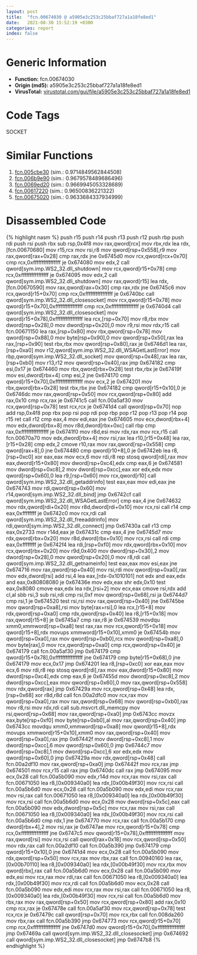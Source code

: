 ```yaml
---
layout: post
title:  "fcn.00674030 @ a5905e3c253c25bbaf727a1a18fe8ed1"
date:   2021-08-30 15:52:19 +0300
categories: report
index: false
---
```


# Generic Information
- **Function:** fcn.00674030
- **Origin (md5):** a5905e3c253c25bbaf727a1a18fe8ed1
- **VirusTotal:** [virustotal.com/gui/file/a5905e3c253c25bbaf727a1a18fe8ed1][virustotal_ref]

# Code Tags
<span class="tag" id="SOCKET">SOCKET</span>


# Similar Functions

1. [fcn.005cbe30][similar_1_ref] (sim.: 0.9714849562844508)
2. [fcn.006b9e90][similar_2_ref] (sim.: 0.9679578489686496)
3. [fcn.0069ed20][similar_3_ref] (sim.: 0.9669945053328689)
4. [fcn.00617220][similar_4_ref] (sim.: 0.96500836221322)
5. [fcn.00675020][similar_5_ref] (sim.: 0.9633684337934999)


# Disassembled Code

{% highlight nasm %}
push r15
push r14
push r13
push r12
push rbp
push rdi
push rsi
push rbx
sub rsp,0x4f8
mov rax,qword[rcx]
mov rbx,rdx
lea rdx,[fcn.00670680]
mov r15,rcx
mov rsi,r8
mov qword[rsp+0x558],r9
mov rax,qword[rax+0x28]
cmp rax,rdx
jne 0x6745d0
mov rcx,qword[rcx+0x70]
cmp rcx,0xffffffffffffffff
je 0x674080
mov edx,2
call qword[sym.imp.WS2_32.dll_shutdown]
mov rcx,qword[r15+0x78]
cmp rcx,0xffffffffffffffff
je 0x674095
mov edx,2
call qword[sym.imp.WS2_32.dll_shutdown]
mov rax,qword[r15]
lea rdx,[fcn.00670590]
mov rax,qword[rax+0x30]
cmp rax,rdx
jne 0x6745c6
mov rcx,qword[r15+0x70]
cmp rcx,0xffffffffffffffff
je 0x6740bc
call qword[sym.imp.WS2_32.dll_closesocket]
mov rcx,qword[r15+0x78]
mov qword[r15+0x70],0xffffffffffffffff
cmp rcx,0xffffffffffffffff
je 0x6740d4
call qword[sym.imp.WS2_32.dll_closesocket]
mov qword[r15+0x78],0xffffffffffffffff
lea rcx,[rsp+0x70]
mov r8,rbx
mov dword[rsp+0x28],0
mov dword[rsp+0x20],0
mov r9,rsi
mov rdx,r15
call fcn.00671150
lea rax,[rsp+0x80]
mov rbx,qword[rsp+0x78]
mov qword[rsp+0x88],0
mov byte[rsp+0x90],0
mov qword[rsp+0x50],rax
lea rax,[rsp+0x90]
test rbx,rbx
mov qword[rsp+0x80],rax
je 0x6746d1
lea rax,[rsp+0xa0]
mov r12,qword[sym.imp.WS2_32.dll_WSAGetLastError]
mov rbp,qword[sym.imp.WS2_32.dll_socket]
mov qword[rsp+0x48],rax
lea rax,[rsp+0xb0]
mov r13,r12
mov qword[rsp+0x40],rax
jmp 0x674182
cmp esi,0x17
je 0x674460
mov rbx,qword[rbx+0x28]
test rbx,rbx
je 0x67419f
mov esi,dword[rbx+4]
cmp esi,2
jne 0x674170
cmp qword[r15+0x70],0xffffffffffffffff
mov ecx,2
je 0x674201
mov rbx,qword[rbx+0x28]
test rbx,rbx
jne 0x674182
cmp qword[r15+0x10],0
je 0x6746dc
mov rax,qword[rsp+0x50]
mov rcx,qword[rsp+0x80]
add rax,0x10
cmp rcx,rax
je 0x6741c5
call fcn.00a5af30
mov rcx,qword[rsp+0x78]
test rcx,rcx
je 0x6741d4
call qword[rsp+0x70]
nop
add rsp,0x4f8
pop rbx
pop rsi
pop rdi
pop rbp
pop r12
pop r13
pop r14
pop r15
ret
call r12
cmp eax,4
mov edi,eax
jne 0x674605
mov ecx,dword[rbx+4]
mov edx,dword[rbx+8]
mov r8d,dword[rbx+0xc]
call rbp
cmp rax,0xffffffffffffffff
je 0x6741f0
mov r8d,esi
mov rdx,rax
mov rcx,r15
call fcn.00670a70
mov edx,dword[rbx+4]
mov rsi,rax
lea r10,[r15+0x48]
lea rax,[r15+0x28]
cmp edx,2
cmove r10,rax
mov rax,qword[rsp+0x558]
cmp qword[rax+8],0
jne 0x674480
cmp qword[r10+8],0
je 0x6742eb
lea r8,[rsp+0xc0]
xor eax,eax
mov ecx,6
mov rdi,r8
rep stosq qword[rdi],rax
mov eax,dword[r15+0x80]
mov dword[rsp+0xc4],edx
cmp eax,6
je 0x674581
mov dword[rsp+0xc8],2
mov dword[rsp+0xcc],eax
xor edx,edx
mov qword[rsp+0x60],0
lea r9,[rsp+0x60]
mov rcx,qword[r10]
call qword[sym.imp.WS2_32.dll_getaddrinfo]
test eax,eax
mov edi,eax
jne 0x674743
mov rdi,qword[rsp+0x60]
mov r14,qword[sym.imp.WS2_32.dll_bind]
jmp 0x6742cf
call qword[sym.imp.WS2_32.dll_WSAGetLastError]
cmp eax,4
jne 0x674632
mov rdx,qword[rdi+0x20]
mov r8d,dword[rdi+0x10]
mov rcx,rsi
call r14
cmp eax,0xffffffff
je 0x6742c0
mov rcx,rdi
call qword[sym.imp.WS2_32.dll_freeaddrinfo]
mov rdi,qword[sym.imp.WS2_32.dll_connect]
jmp 0x67430a
call r13
cmp eax,0x2733
mov r14d,eax
je 0x67431c
cmp eax,4
jne 0x6745d7
mov rdx,qword[rbx+0x20]
mov r8d,dword[rbx+0x10]
mov rcx,rsi
call rdi
cmp eax,0xffffffff
je 0x6742f4
lea rdi,[rsp+0xf0]
mov rdx,qword[rbx+0x10]
mov rcx,qword[rbx+0x20]
mov r9d,0x400
mov dword[rsp+0x30],2
mov dword[rsp+0x28],0
mov qword[rsp+0x20],0
mov r8,rdi
call qword[sym.imp.WS2_32.dll_getnameinfo]
test eax,eax
mov esi,eax
jne 0x674716
mov rax,qword[rsp+0x40]
mov rsi,rdi
mov qword[rsp+0xa0],rax
mov edx,dword[rsi]
add rsi,4
lea eax,[rdx-0x1010101]
not edx
and eax,edx
and eax,0x80808080
je 0x67436e
mov edx,eax
shr edx,0x10
test eax,0x8080
cmove eax,edx
lea rdx,[rsi+2]
mov ecx,eax
cmove rsi,rdx
add cl,al
sbb rsi,3
sub rsi,rdi
cmp rsi,0xf
mov qword[rsp+0x68],rsi
ja 0x6744d7
cmp rsi,1
je 0x674520
test rsi,rsi
mov rax,qword[rsp+0x40]
jne 0x6745be
mov qword[rsp+0xa8],rsi
mov byte[rax+rsi],0
lea rcx,[r15+8]
mov rdx,qword[rsp+0xa0]
cmp rdx,qword[rsp+0x40]
lea r8,[r15+0x18]
mov rax,qword[r15+8]
je 0x6745a7
cmp rax,r8
je 0x674539
movdqu xmm0,xmmword[rsp+0xa8]
test rax,rax
mov rcx,qword[r15+0x18]
mov qword[r15+8],rdx
movups xmmword[r15+0x10],xmm0
je 0x67454b
mov qword[rsp+0xa0],rax
mov qword[rsp+0xb0],rcx
mov qword[rsp+0xa8],0
mov byte[rax],0
mov rcx,qword[rsp+0xa0]
cmp rcx,qword[rsp+0x40]
je 0x674179
call fcn.00a5af30
jmp 0x674179
cmp qword[r15+0x78],0xffffffffffffffff
jne 0x674179
cmp byte[r15+0x68],0
jne 0x674179
mov ecx,0x17
jmp 0x674201
lea r8,[rsp+0xc0]
xor eax,eax
mov ecx,6
mov rdi,r8
rep stosq qword[rdi],rax
mov eax,dword[r15+0x80]
mov dword[rsp+0xc4],edx
cmp eax,6
je 0x67455d
mov dword[rsp+0xc8],2
mov dword[rsp+0xcc],eax
mov qword[rsp+0x60],0
mov rax,qword[rsp+0x558]
mov rdx,qword[rax]
jmp 0x67429a
mov rcx,qword[rsp+0x48]
lea rdx,[rsp+0x68]
xor r8d,r8d
call fcn.00a2dfc0
mov rcx,rax
mov qword[rsp+0xa0],rax
mov rax,qword[rsp+0x68]
mov qword[rsp+0xb0],rax
mov r8,rsi
mov rdx,rdi
call sub.msvcrt.dll_memcpy
mov rsi,qword[rsp+0x68]
mov rax,qword[rsp+0xa0]
jmp 0x6743cc
movzx eax,byte[rsp+0xf0]
mov byte[rsp+0xb0],al
mov rax,qword[rsp+0x40]
jmp 0x6743cc
movdqu xmm0,xmmword[rsp+0xa8]
mov qword[r15+8],rdx
movups xmmword[r15+0x10],xmm0
mov rax,qword[rsp+0x40]
mov qword[rsp+0xa0],rax
jmp 0x67442f
mov dword[rsp+0xc8],1
mov dword[rsp+0xcc],6
mov qword[rsp+0x60],0
jmp 0x6744c7
mov dword[rsp+0xc8],1
mov dword[rsp+0xcc],6
xor edx,edx
mov qword[rsp+0x60],0
jmp 0x67429a
mov rdx,qword[rsp+0x48]
call fcn.00a2df10
mov rax,qword[rsp+0xa0]
jmp 0x67442f
mov rcx,rax
jmp 0x674501
mov rcx,r15
call rax
jmp 0x6740dc
call rax
jmp 0x674095
mov ecx,0x28
call fcn.00a5b090
mov edx,r14d
mov rcx,rax
mov rsi,rax
call fcn.00671050
lea r8,[0x009340a0]
lea rdx,[0x00b49f30]
mov rcx,rsi
call fcn.00a5b6d0
mov ecx,0x28
call fcn.00a5b090
mov edx,edi
mov rcx,rax
mov rsi,rax
call fcn.00671050
lea r8,[0x009340a0]
lea rdx,[0x00b49f30]
mov rcx,rsi
call fcn.00a5b6d0
mov ecx,0x28
mov dword[rsp+0x5c],eax
call fcn.00a5b090
mov edx,dword[rsp+0x5c]
mov rcx,rax
mov rsi,rax
call fcn.00671050
lea r8,[0x009340a0]
lea rdx,[0x00b49f30]
mov rcx,rsi
call fcn.00a5b6d0
cmp rdx,1
jne 0x674770
mov rcx,rax
call fcn.00a5b170
cmp dword[rbx+4],2
mov rsi,rax
je 0x6747ae
mov rcx,qword[r15+0x78]
cmp rcx,0xffffffffffffffff
jne 0x6747c5
mov qword[r15+0x78],0xffffffffffffffff
mov rax,qword[rsi]
mov rcx,rsi
call qword[rax+0x18]
mov rcx,qword[rsp+0x50]
mov rdx,rax
call fcn.00a2df10
call fcn.00a5b390
jmp 0x674179
cmp qword[r15+0x10],0
jne 0x6741d4
mov ecx,0x28
call fcn.00a5b090
mov rdx,qword[rsp+0x50]
mov rcx,rax
mov rbx,rax
call fcn.00940160
lea rax,[0x00b70110]
lea r8,[0x009340a0]
lea rdx,[0x00b49f30]
mov rcx,rbx
mov qword[rbx],rax
call fcn.00a5b6d0
mov ecx,0x28
call fcn.00a5b090
mov edx,esi
mov rcx,rax
mov rdi,rax
call fcn.00671050
lea r8,[0x009340a0]
lea rdx,[0x00b49f30]
mov rcx,rdi
call fcn.00a5b6d0
mov ecx,0x28
call fcn.00a5b090
mov edx,edi
mov rcx,rax
mov rsi,rax
call fcn.00671050
lea r8,[0x009340a0]
lea rdx,[0x00b49f30]
mov rcx,rsi
call fcn.00a5b6d0
mov rbx,rax
mov rax,qword[rsp+0x50]
mov rcx,qword[rsp+0x80]
add rax,0x10
cmp rcx,rax
je 0x67478e
call fcn.00a5af30
mov rcx,qword[rsp+0x78]
test rcx,rcx
je 0x67479c
call qword[rsp+0x70]
mov rcx,rbx
call fcn.008da260
mov rbx,rax
call fcn.00a5b390
jmp 0x674773
mov rcx,qword[r15+0x70]
cmp rcx,0xffffffffffffffff
jne 0x6747d0
mov qword[r15+0x70],0xffffffffffffffff
jmp 0x67469a
call qword[sym.imp.WS2_32.dll_closesocket]
jmp 0x674692
call qword[sym.imp.WS2_32.dll_closesocket]
jmp 0x6747b8
{% endhighlight %}


[similar_1_ref]: /report/fcn.005cbe30@a5905e3c253c25bbaf727a1a18fe8ed1
[similar_2_ref]: /report/fcn.006b9e90@a5905e3c253c25bbaf727a1a18fe8ed1
[similar_3_ref]: /report/fcn.0069ed20@a5905e3c253c25bbaf727a1a18fe8ed1
[similar_4_ref]: /report/fcn.00617220@a5905e3c253c25bbaf727a1a18fe8ed1
[similar_5_ref]: /report/fcn.00675020@a5905e3c253c25bbaf727a1a18fe8ed1
[virustotal_ref]: https://www.virustotal.com/gui/file/a5905e3c253c25bbaf727a1a18fe8ed1